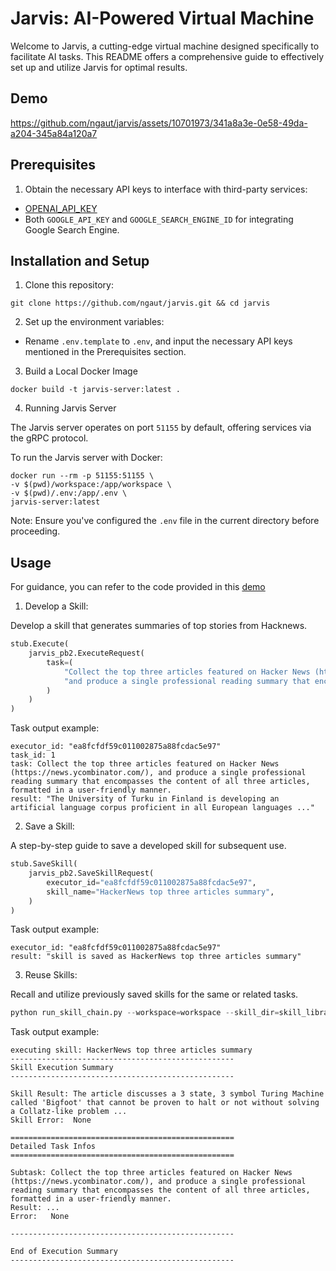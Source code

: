 # Jarvis: AI-Powered Virtual Machine

Welcome to Jarvis, a cutting-edge virtual machine designed specifically to facilitate AI tasks. This README offers a comprehensive guide to effectively set up and utilize Jarvis for optimal results.

## Demo

https://github.com/ngaut/jarvis/assets/10701973/341a8a3e-0e58-49da-a204-345a84a120a7

## Prerequisites

1. Obtain the necessary API keys to interface with third-party services:
- [OPENAI_API_KEY](https://platform.openai.com/account/api-keys)
- Both `GOOGLE_API_KEY` and `GOOGLE_SEARCH_ENGINE_ID` for integrating Google Search Engine.

## Installation and Setup

1. Clone this repository:

```
git clone https://github.com/ngaut/jarvis.git && cd jarvis
```

2. Set up the environment variables:

- Rename `.env.template` to `.env`, and input the necessary API keys mentioned in the Prerequisites section.

3. Build a Local Docker Image

```
docker build -t jarvis-server:latest .
```

4. Running Jarvis Server

The Jarvis server operates on port `51155` by default, offering services via the gRPC protocol.

To run the Jarvis server with Docker:

```
docker run --rm -p 51155:51155 \
-v $(pwd)/workspace:/app/workspace \
-v $(pwd)/.env:/app/.env \
jarvis-server:latest
```

Note: Ensure you've configured the `.env` file in the current directory before proceeding.

## Usage

For guidance, you can refer to the code provided in this [demo](example.ipynb)

1. Develop a Skill:

Develop a skill that generates summaries of top stories from Hacknews.

```python
stub.Execute(
    jarvis_pb2.ExecuteRequest(
        task=(
            "Collect the top three articles featured on Hacker News (https://news.ycombinator.com/), "
            "and produce a single professional reading summary that encompasses the content of all three articles, formatted in a user-friendly manner."
        )
    )
)
```

Task output example:

```
executor_id: "ea8fcfdf59c011002875a88fcdac5e97"
task_id: 1
task: Collect the top three articles featured on Hacker News (https://news.ycombinator.com/), and produce a single professional reading summary that encompasses the content of all three articles, formatted in a user-friendly manner.
result: "The University of Turku in Finland is developing an artificial language corpus proficient in all European languages ..."
```

2. Save a Skill:

A step-by-step guide to save a developed skill for subsequent use.

```python
stub.SaveSkill(
    jarvis_pb2.SaveSkillRequest(
        executor_id="ea8fcfdf59c011002875a88fcdac5e97",
        skill_name="HackerNews top three articles summary",
    )
)
```

Task output example:

```
executor_id: "ea8fcfdf59c011002875a88fcdac5e97"
result: "skill is saved as HackerNews top three articles summary"
```


3. Reuse Skills:

Recall and utilize previously saved skills for the same or related tasks.

```python
python run_skill_chain.py --workspace=workspace --skill_dir=skill_library --execution_dir=summary_hn_news --skills="HackerNews top three articles summary"
```

Task output example:

```
executing skill: HackerNews top three articles summary
--------------------------------------------------
Skill Execution Summary
--------------------------------------------------

Skill Result: The article discusses a 3 state, 3 symbol Turing Machine called 'Bigfoot' that cannot be proven to halt or not without solving a Collatz-like problem ...
Skill Error:  None

==================================================
Detailed Task Infos
==================================================

Subtask: Collect the top three articles featured on Hacker News (https://news.ycombinator.com/), and produce a single professional reading summary that encompasses the content of all three articles, formatted in a user-friendly manner.
Result: ...
Error:   None

--------------------------------------------------

End of Execution Summary
--------------------------------------------------
```
